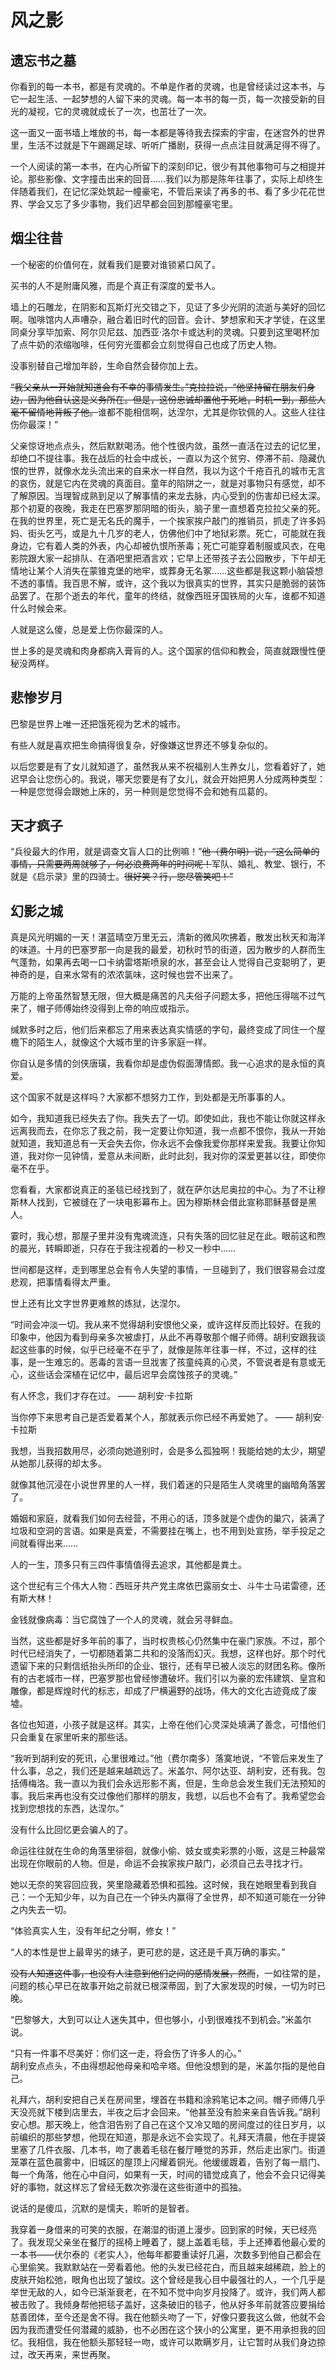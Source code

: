 # 风之影

## 遗忘书之墓

你看到的每一本书，都是有灵魂的。不单是作者的灵魂，也是曾经读过这本书，与它一起生活、一起梦想的人留下来的灵魂。每一本书的每一页，每一次接受新的目光的凝视，它的灵魂就成长了一次，也茁壮了一次。

这一面又一面书墙上堆放的书，每一本都是等待我去探索的宇宙，在迷宫外的世界里，生活不过就是下午踢踢足球、听听广播剧，获得一点点注目就满足得不得了。

一个人阅读的第一本书，在内心所留下的深刻印记，很少有其他事物可与之相提并论。那些影像、文字撞击出来的回音……我们以为那是陈年往事了，实际上却终生伴随着我们，在记忆深处筑起一幢豪宅，不管后来读了再多的书、看了多少花花世界、学会又忘了多少事物，我们迟早都会回到那幢豪宅里。

## 烟尘往昔

一个秘密的价值何在，就看我们是要对谁锁紧口风了。

买书的人不是附庸风雅，而是个真正有深度的爱书人。

墙上的石雕龙，在阴影和瓦斯灯光交错之下，见证了多少光阴的流逝与美好的回忆啊。咖啡馆内人声嘈杂，融合着旧时代的回音。会计、梦想家和天才学徒，在这里同桌分享毕加索、阿尔贝尼兹、加西亚·洛尔卡或达利的灵魂。只要到这里喝杯加了点牛奶的浓缩咖啡，任何穷光蛋都会立刻觉得自己也成了历史人物。

没事别替自己增加年龄，生命自然会替你加上去。

~~“我父亲从一开始就知道会有不幸的事情发生。”克拉拉说，“他坚持留在朋友们身边，因为他自认这是义务所在。但是，这份忠诚却置他于死地，时机一到，那些人毫不留情地背叛了他。~~谁都不能相信啊，达涅尔，尤其是你钦佩的人。这些人往往伤你最深！”

父亲惊讶地点点头，然后默默喝汤。他个性很内敛，虽然一直活在过去的记忆里，却绝口不提往事。我在战后的社会中成长，一直以为这个贫穷、停滞不前、隐藏仇恨的世界，就像水龙头流出来的自来水一样自然，我以为这个千疮百孔的城市无言的哀伤，就是它内在灵魂的真面目。童年的陷阱之一，就是对事物只有感觉，却不了解原因。当理智成熟到足以了解事情的来龙去脉，内心受到的伤害却已经太深。那个初夏的夜晚，我走在巴塞罗那阴暗的街头，脑子里一直想着克拉拉父亲的死。在我的世界里，死亡是无名氏的魔手，一个挨家挨户敲门的推销员，抓走了许多妈妈、街头乞丐，或是九十几岁的老人，仿佛他们中了地狱彩票。死亡，可能就在我身边，它有着人类的外表，内心却被仇恨所荼毒；死亡可能穿着制服或风衣，在电影院跟大家一起排队、在酒吧里把酒言欢；它早上还带孩子去公园散步，下午却无情地让某个人消失在蒙锥克堡的地牢，或葬身无名冢……这些都是我这颗小脑袋想不透的事情。我百思不解，或许，这个我以为很真实的世界，其实只是脆弱的装饰品罢了。在那个逝去的年代，童年的终结，就像西班牙国铁局的火车，谁都不知道什么时候会来。

人就是这么傻，总是爱上伤你最深的人。

世上多的是灵魂和肉身都病入膏肓的人。这个国家的信仰和教会，简直就跟慢性便秘没两样。

## 悲惨岁月

巴黎是世界上唯一还把饿死视为艺术的城市。

有些人就是喜欢把生命搞得很复杂，好像嫌这世界还不够复杂似的。

以后您要是有了女儿就知道了，虽然我从来不祝福别人生养女儿，您看着好了，她迟早会让您伤心的。我说，哪天您要是有了女儿，就会开始把男人分成两种类型：一种是您觉得会跟她上床的，另一种则是您觉得不会和她有瓜葛的。

## 天才疯子

“兵役最大的作用，就是调查文盲人口的比例嘛！”~~他（费尔明）说，“这么简单的事情，只需要两周就够了，何必浪费两年的时间呢！~~军队、婚礼、教堂、银行，不就是《启示录》里的四骑士。~~很好笑？行，您尽管笑吧！”~~

## 幻影之城

真是风光明媚的一天！湛蓝晴空万里无云，清新的微风吹拂着，散发出秋天和海洋的味道。十月的巴塞罗那一向是我的最爱，初秋时节的街道，因为散步的人群而生气蓬勃，如果再去喝一口卡纳雷塔斯喷泉的水，甚至会让人觉得自己变聪明了，更神奇的是，自来水常有的浓浓氯味，这时候也尝不出来了。

万能的上帝虽然智慧无限，但大概是痛苦的凡夫俗子问题太多，把他压得喘不过气来了，帽子师傅始终没得到上帝的响应或指示。

缄默多时之后，他们后来都忘了用来表达真实情感的字句，最终变成了同住一个屋檐下的陌生人，就像这个大城市里的许多家庭一样。

你自认是多情的剑侠唐璜，我看你却是虚伪假面薄情郎。我一心追求的是永恒的真爱。

这个国家不就是这样吗？大家都不想努力工作，到处都是无所事事的人。

如今，我知道我已经失去了你。我失去了一切。即使如此，我也不能让你就这样永远离我而去，在你忘了我之前，我一定要让你知道，我一点都不恨你，我从一开始就知道，我知道总有一天会失去你，你永远不会像我爱你那样来爱我。我要让你知道，我对你一见钟情，爱意从未间断，此时此刻，我对你的深爱更甚以往，即使你毫不在乎。

您看看，大家都说真正的圣毯已经找到了，就在萨尔达尼奥拉的中心。为了不让穆斯林人找到，它被缝在了一块电影幕布上。因为穆斯林会借此宣称耶稣基督是黑人。

霎时，我心想，那屋子里并没有鬼魂流连，只有失落的回忆驻足在此。眼前这和煦的晨光，转瞬即逝，只存在于我注视着的一秒又一秒中……

世间都是这样，走到哪里总会有令人失望的事情，一旦碰到了，我们很容易会过度悲观，把事情看得太严重。

世上还有比文字世界更难熬的炼狱，达涅尔。

“时间会冲淡一切。我从来不觉得胡利安恨他父亲，或许这样反而比较好。在我的印象中，他因为看到母亲多次被虐打，从此不再尊敬那个帽子师傅。胡利安跟我谈起这些事的时候，似乎已经毫不在乎了，就像是陈年往事一样，不过，这样的往事，是一生难忘的。恶毒的言语一旦戕害了孩童纯真的心灵，不管说者是有意或无心，这些话会深植在记忆中，最后迟早会腐蚀孩子的灵魂。”

有人怀念，我们才存在过。 —— 胡利安·卡拉斯

当你停下来思考自己是否爱着某个人，那就表示你已经不再爱她了。 —— 胡利安·卡拉斯

我想，当我招数用尽，必须向她道别时，会是多么孤独啊！我能给她的太少，期望从她那儿获得的却太多。

就像其他沉浸在小说世界里的人一样，我们着迷的只是陌生人灵魂里的幽暗角落罢了。

婚姻和家庭，就看我们如何去经营，不用心的话，顶多就是个虚伪的巢穴，装满了垃圾和空洞的言语。如果是真爱，不需要挂在嘴上，也不用到处宣扬，举手投足之间就看得出来……

人的一生，顶多只有三四件事情值得去追求，其他都是粪土。

这个世纪有三个伟大人物：西班牙共产党主席依巴露丽女士、斗牛士马诺雷德，还有斯大林！

金钱就像病毒：当它腐蚀了一个人的灵魂，就会另寻鲜血。

当然，这些都是好多年前的事了，当时权贵核心仍然集中在豪门家族。不过，那个时代已经消失了，一切都随着第二共和的没落而幻灭。我想，这样也好。那个时代遗留下来的只剩信纸抬头所印的企业、银行，还有早已被人淡忘的财团名称。像所有的古老城市一样，巴塞罗那也曾经惨遭破坏。我们引以为豪的宏伟建筑、皇宫和雕像，都是辉煌时代的标志，却成了尸横遍野的战场，伟大的文化古迹竟成了废墟。

各位也知道，小孩子就是这样。其实，上帝在他们心灵深处填满了善念，可惜他们只会重复在家里听来的那些话。

“我听到胡利安的死讯，心里很难过。”他（费尔南多）落寞地说，“不管后来发生了什么事，总之，我们还是越来越疏远了。米盖尔、阿尔达亚、胡利安，还有我。包括傅梅洛。我一直以为我们会永远形影不离，但是，生命总会发生我们无法预知的事。我后来再也没有交过像他们那样的朋友，我想，以后也不会有了。我希望您会找到您想找的东西，达涅尔。”

没有什么比回忆更会骗人的了。

命运往往就在生命的角落里徘徊，就像小偷、妓女或卖彩票的小贩，这是三种最常出现在你眼前的人物。但是，命运不会挨家挨户敲门，必须自己去寻找才行。

她以无奈的笑容回应我，笑里隐藏着恐惧和孤独。这时候，我在她眼里看到我自己：一个无知少年，以为自己在一个钟头内赢得了全世界，却不知道可能在一分钟之内失去一切。

“体验真实人生，没有年纪之分啊，修女！”

“人的本性是世上最卑劣的婊子，更可悲的是，这还是千真万确的事实。”

~~没有人知道这件事，也没有人注意到他们之间的感情发展，然而~~，一如往常的是，问题的核心早已在故事开始之前就已根深蒂固，到了大家发现的时候，一切为时已晚。

“巴黎够大，大到可以让人迷失其中，但也够小，小到很难找不到机会。”米盖尔说。

“只有一件事不尽美好：你们这一走，将会伤了许多人的心。”  
胡利安点点头，不由得想起他母亲和哈辛塔。但他没想到的是，米盖尔指的是他自己。

礼拜六，胡利安把自己关在房间里，埋首在书籍和涂鸦笔记本之间。帽子师傅几乎天没亮就下楼到店里去，半夜之后才会回来。“他甚至没有脸来亲自告诉我。”胡利安心想。那天晚上，他含泪告别了自己在这个又冷又暗的房间度过的往日岁月，以前编织的那些梦想，他现在知道，那是永远不会实现了。礼拜天清晨，他在手提袋里塞了几件衣服、几本书，吻了裹着毛毯在餐厅睡觉的苏菲，然后走出家门。街道笼罩在蓝色晨雾中，旧城区的屋顶上闪耀着铜光。他缓缓踱着，告别了每一扇门、每一个角落，他在心中自问，如果有一天，时间的错觉成真了，他会不会只记得美好的事物，就这样忘了曾经无数次弥漫在这些街道中的孤独。

说话的是傻瓜，沉默的是懦夫，聆听的是智者。

我穿着一身借来的可笑的衣服，在潮湿的街道上漫步。回到家的时候，天已经亮了。我发现父亲坐在餐厅的摇椅上睡着了，腿上盖着毛毯，手上还捧着他最心爱的一本书——伏尔泰的《老实人》，他每年都要重读好几遍，次数多到他自己都会在心里偷笑。我默默站在一旁看着他。他的头发已经花白，而且越来越稀疏，脸上的皮肤开始松弛，眼角也出现了皱纹。这个曾经是我心目中最强壮的人，一个几乎是举世无敌的人，如今已渐渐衰老，在不知不觉中向岁月投降了。或许，我们两人都被击败了。我倾身帮他把毯子盖好，这条破旧的毯子，他从好多年前就答应要捐给慈善团体，至今还是舍不得。我在他额头吻了一下，好像只要我这么做，他就不会因为我而遭受任何潜藏的威胁，也不必困在这个狭小的公寓里，更不用承担我的回忆。我相信，我在他额头那轻轻一吻，或许可以欺瞒岁月，让它暂时从我们身边掠过，改天再来，来世再聚。
